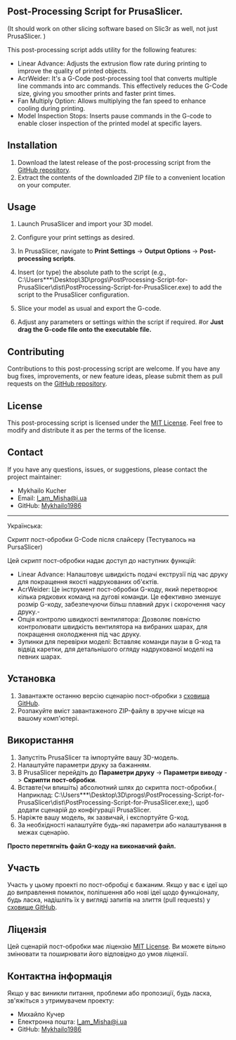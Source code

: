 ## Post-Processing Script for PrusaSlicer.
(It should work on other slicing software based on Slic3r as well, not just PrusaSlicer. )

This post-processing script adds utility for the following features:

- Linear Advance: Adjusts the extrusion flow rate during printing to improve the quality of printed objects.
- AcrWeider: It's a G-Code post-processing tool that converts multiple line commands into arc commands. This effectively reduces the G-Code size, giving you smoother prints and faster print times.
- Fan Multiply Option: Allows multiplying the fan speed to enhance cooling during printing.
- Model Inspection Stops: Inserts pause commands in the G-code to enable closer inspection of the printed model at specific layers.

## Installation

1. Download the latest release of the post-processing script from the [GitHub repository](https://github.com/Mykhailo1986/GCODE_post_processing/releases).
2. Extract the contents of the downloaded ZIP file to a convenient location on your computer.

## Usage

1. Launch PrusaSlicer and import your 3D model.
2. Configure your print settings as desired.
3. In PrusaSlicer, navigate to **Print Settings** -> **Output Options** -> **Post-processing scripts**.
4. Іnsert (or type) the absolute path to the script (e.g., C:\Users\***\Desktop\3D\progs\PostProcessing-Script-for-PrusaSlicer\dist\PostProcessing-Script-for-PrusaSlicer.exe) to add the script to the PrusaSlicer configuration.

6. Slice your model as usual and export the G-code.
7. Adjust any parameters or settings within the script if required.
#or
**Just drag the G-code file onto the executable file.**

## Contributing

Contributions to this post-processing script are welcome. If you have any bug fixes, improvements, or new feature ideas, please submit them as pull requests on the [GitHub repository](https://github.com/Mykhailo1986/GCODE_post_processing).

## License

This post-processing script is licensed under the [MIT License](https://chat.openai.com/LICENSE). Feel free to modify and distribute it as per the terms of the license.

## Contact

If you have any questions, issues, or suggestions, please contact the project maintainer:

- Mykhailo Kucher
- Email: [I_am_Misha@i.ua](mailto:I_am_misha@i.ua)
- GitHub: [Mykhailo1986](https://github.com/Mykhailo1986)

---
Українська:


Скрипт пост-обробки G-Code після слайсеру (Тестувалось на PursaSlicer)

Цей скрипт пост-обробки надає доступ до наступних функцій:

- Linear Advance: Налаштовує швидкість подачі екструзії під час друку для покращення якості надрукованих об'єктів.
- AcrWeider: Це інструмент пост-обробки G-коду, який перетворює кілька рядкових команд на дугові команди. Це ефективно зменшує розмір G-коду, забезпечуючи більш плавний друк і скорочення часу друку.- 
- Опція контролю швидкості вентилятора: Дозволяє повністю контролювати швидкість вентилятора на вибраних шарах, для покращення охолодження під час друку.
- Зупинки для перевірки моделі: Вставляє команди паузи в G-код та відвід каретки, для детальнішого огляду надрукованої моделі на певних шарах.

## Установка

1. Завантажте останню версію сценарію пост-обробки з [сховища GitHub](https://github.com/Mykhailo1986/GCODE_post_processing/releases).
2. Розпакуйте вміст завантаженого ZIP-файлу в зручне місце на вашому комп'ютері.

## Використання

1. Запустіть PrusaSlicer та імпортуйте вашу 3D-модель. 
2. Налаштуйте параметри друку за бажанням. 
3. В PrusaSlicer перейдіть до **Параметри друку** -> **Параметри виводу** -> **Скрипти пост-обробки**. 
4.  Вставте(чи впишіть) абсолютний шлях до скрипта пост-обробки.( Наприклад: C:\Users\***\Desktop\3D\progs\PostProcessing-Script-for-PrusaSlicer\dist\PostProcessing-Script-for-PrusaSlicer.exe;), щоб додати сценарій до конфігурації PrusaSlicer.
5.  Наріжте вашу модель, як зазвичай, і експортуйте G-код.
6.  За необхідності налаштуйте будь-які параметри або налаштування в межах сценарію.

**Просто перетягніть файл G-коду на виконавчий файл.**

## Участь

Участь у цьому проекті по пост-обробці є бажаним. Якщо у вас є ідеї що до  виправлення помилок, поліпшення або нові ідеї щодо функціоналу, будь ласка, надішліть їх у вигляді запитів на злиття (pull requests) у [сховище GitHub](https://github.com/Mykhailo1986/GCODE_post_processing).

## Ліцензія

Цей сценарій пост-обробки має ліцензію [MIT License](https://chat.openai.com/LICENSE). Ви можете вільно змінювати та поширювати його відповідно до умов ліцензії.

## Контактна інформація

Якщо у вас виникли питання, проблеми або пропозиції, будь ласка, зв'яжіться з утримувачем проекту:

- Михайло Кучер
- Електронна пошта: [I_am_Misha@i.ua](mailto:I_am_misha@i.ua)
- GitHub: [Mykhailo1986](https://github.com/Mykhailo1986)
